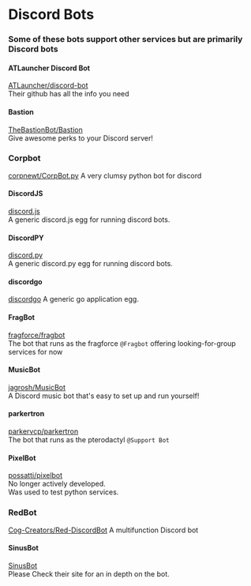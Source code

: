 # Discord Bots

### Some of these bots support other services but are primarily Discord bots

#### ATLauncher Discord Bot
[ATLauncher/discord-bot](https://github.com/ATLauncher/discord-bot)  
Their github has all the info you need  

#### Bastion
[TheBastionBot/Bastion](https://github.com/TheBastionBot/Bastion)  
Give awesome perks to your Discord server!

### Corpbot
[corpnewt/CorpBot.py](https://github.com/corpnewt/CorpBot.py)
A very clumsy python bot for discord

#### DiscordJS
[discord.js](https://discord.js.org/)  
A generic discord.js egg for running discord bots.

#### DiscordPY
[discord.py](https://discordpy.readthedocs.io/en/latest/)  
A generic discord.py egg for running discord bots.

#### discordgo
[discordgo](https://github.com/bwmarrin/discordgo)
A generic go application egg.

#### FragBot
[fragforce/fragbot](https://github.com/fragforce/fragbot)  
The bot that runs as the fragforce `@Fragbot` offering looking-for-group services for now  

#### MusicBot
[jagrosh/MusicBot](https://github.com/jagrosh/MusicBot)  
A Discord music bot that's easy to set up and run yourself!  

#### parkertron
[parkervcp/parkertron](https://github.com/parkervcp/parkertron)  
The bot that runs as the pterodactyl `@Support Bot`  

#### PixelBot
[possatti/pixelbot](https://github.com/possatti/pixelbot)  
No longer actively developed.  
Was used to test python services.  

### RedBot
[Cog-Creators/Red-DiscordBot](https://github.com/Cog-Creators/Red-DiscordBot)
A multifunction Discord bot

#### SinusBot
[SinusBot](https://www.sinusbot.com/)  
Please Check their site for an in depth on the bot.
